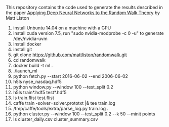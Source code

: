 This repository contains the code used to generate the results described in the paper [Applying Deep Neural Networks to the Random Walk Theory](https://github.com/mattliston/randomwalk/blob/master/paper.pdf) by Matt Liston

1.   install Unbuntu 14.04 on a machine with a GPU
2.   install cuda version 7.5, run "sudo nvidia-modprobe -c 0 -u" to generate /dev/nvidia-uvm
3.   install docker
4.   install git
5.   git clone https://github.com/mattliston/randomwalk.git
6.   cd randomwalk
7.   docker build -t ml .
8.   ./launch\_ml
9.   python fetch.py --start 2016-06-02 --end 2006-06-02
10.  h5ls nyse\_nasdaq.hdf5
11.  python window.py --window 100 --test\_split 0.2
12.  h5ls train\*.hdf5 test\*.hdf5
13.  ls train.flist test.flist
14.  caffe train -solver=solver.prototxt |& tee train.log
15.  /tmp/caffe/tools/extra/parse\_log.py train.log .
16.  python cluster.py --window 100 --test\_split 0.2 --k 50 --minit points
17.  ls cluster\_daily.csv cluster\_summary.csv
